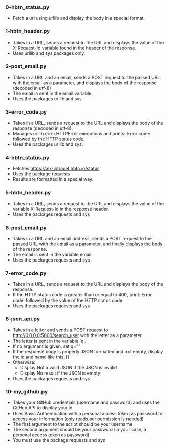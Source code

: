 ### 0-hbtn_status.py
- Fetch a url using urllib and display the body in a special format.
### 1-hbtn_header.py
- Takes in a URL, sends a request to the URL and displays the value of the
  X-Request-Id variable found in the header of the response.
- Uses urllib and sys packages only.
### 2-post_email.py
-  Takes in a URL and an email, sends a POST request to the passed URL with the
   email as a parameter, and displays the body of the response (decoded in
   utf-8)
- The email ia sent in the email variable.
- Uses the packages urllib and sys
### 3-error_code.py
- Takes in a URL, sends a request to the URL and displays the body of the
  response (decoded in utf-8).
- Manages urllib.error.HTTPError exceptions and prints: Error code: followed by
  the HTTP status code.
- Uses the packages urllib and sys.
### 4-hbtn_status.py
- Fetches https://alx-intranet.hbtn.io/status
- Uses the package requests
- Results are formatted in a special way.
### 5-hbtn_header.py
- Takes in a URL, sends a request to the URL and displays the value of the
  variable X-Request-Id in the response header.
- Uses the packages requests and sys
### 6-post_email.py
- Takes in a URL and an email address, sends a POST request to the passed URL
  with the email as a parameter, and finally displays the body of the response.
- The email is sent in the variable email
- Uses the packages requests and sys
### 7-error_code.py
- Takes in a URL, sends a request to the URL and displays the body of the
  response.
- If the HTTP status code is greater than or equal to 400, print: Error code:
  followed by the value of the HTTP status code
- Uses the packages requests and sys
### 8-json_api.py
- Takes in a letter and sends a POST request to http://0.0.0.0:5000/search_user
  with the letter as a parameter.
- The letter is sent in the variable 'q'.
- If no argument is given, set q=""
- If the response body is properly JSON formatted and not empty, display the id
  and name like this: [<id>] <name>
- Otherwise:
	- Display Not a valid JSON if the JSON is invalid
	- Display No result if the JSON is empty
- Uses the packages requests and sys
### 10-my_github.py
- Takes your GitHub credentials (username and password) and uses the GitHub API
  to display your id
- Uses Basic Authentication with a personal access token as password to access
  your information (only read:user permission is needed)
- The first argument to the script should be your username
- The second argument should be your password (in your case, a personal access
  token as password)
- You must use the package requests and sys
